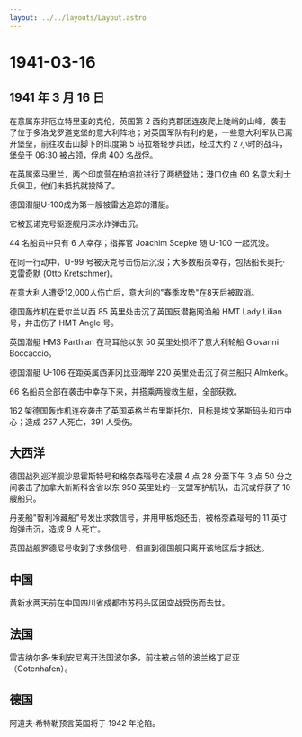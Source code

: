 ```yaml
---
layout: ../../layouts/Layout.astro
---
```


# 1941-03-16

## 1941 年 3 月 16 日

在意属东非厄立特里亚的克伦，英国第 2
西约克郡团连夜爬上陡峭的山峰，袭击了位于多洛戈罗道克堡的意大利阵地；对英国军队有利的是，一些意大利军队已离开堡垒，前往攻击山脚下的印度第
5 马拉塔轻步兵团，经过大约 2 小时的战斗，堡垒于 06:30 被占领，俘虏 400
名战俘。

在英属索马里兰，两个印度营在柏培拉进行了两栖登陆；港口仅由 60
名意大利士兵保卫，他们未抵抗就投降了。

德国潜艇U-100成为第一艘被雷达追踪的潜艇。

它被瓦诺克号驱逐舰用深水炸弹击沉。

44 名船员中只有 6 人幸存；指挥官 Joachim Scepke 随 U-100 一起沉没。

在同一行动中，U-99
号被沃克号击伤后沉没；大多数船员幸存，包括船长奥托·克雷奇默 (Otto
Kretschmer)。

在意大利人遭受12,000人伤亡后，意大利的"春季攻势"在8天后被取消。

德国轰炸机在爱尔兰以西 85 英里处击沉了英国反潜拖网渔船 HMT Lady Lilian
号，并击伤了 HMT Angle 号。

英国潜艇 HMS Parthian 在马耳他以东 50 英里处损坏了意大利轮船 Giovanni
Boccaccio。

德国潜艇 U-106 在距英属西非冈比亚海岸 220 英里处击沉了荷兰船只 Almkerk。

66 名船员全部在袭击中幸存下来，并搭乘两艘救生艇，全部获救。

162
架德国轰炸机连夜袭击了英国英格兰布里斯托尔，目标是埃文茅斯码头和市中心；造成
257 人死亡，391 人受伤。

## 大西洋

德国战列巡洋舰沙恩霍斯特号和格奈森瑙号在凌晨 4 点 28 分至下午 3 点 50
分之间袭击了加拿大新斯科舍省以东 950
英里处的一支盟军护航队，击沉或俘获了 10 艘船只。

丹麦船"智利冷藏船"号发出求救信号，并用甲板炮还击，被格奈森瑙号的 11
英寸炮弹击沉，造成 9 人死亡。

英国战舰罗德尼号收到了求救信号，但直到德国舰只离开该地区后才抵达。

## 中国

黄新水两天前在中国四川省成都市苏码头区因空战受伤而去世。

## 法国

雷吉纳尔多·朱利安尼离开法国波尔多，前往被占领的波兰格丁尼亚（Gotenhafen）。

## 德国

阿道夫·希特勒预言英国将于 1942 年沦陷。